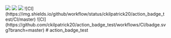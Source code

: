 <img src="https://img.shields.io/github/v/release/ckilpatrick20/action_badge_test">
<img src="https://img.shields.io/github/issues-pr-raw/ckilpatrick20/action_badge_test">
<img src="https://img.shields.io/github/workflow/status/ckilpatrick20/action_badge_test/CI/master">
![CI](https://img.shields.io/github/workflow/status/ckilpatrick20/action_badge_test/CI/master)
![CI](https://github.com/ckilpatrick20/action_badge_test/workflows/CI/badge.svg?branch=master)
# action_badge_test
